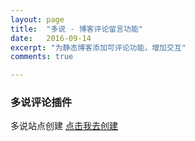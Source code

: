 ```yaml
---
layout: page
title:  "多说 - 博客评论留言功能"
date:   2016-09-14
excerpt: "为静态博客添加可评论功能，增加交互"
comments: true

---
```


### 多说评论插件

多说站点创建 <a href="http://duoshuo.com/create-site/">点击我去创建</a>

